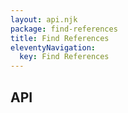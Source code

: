 ```yaml
---
layout: api.njk
package: find-references
title: Find References
eleventyNavigation:
  key: Find References
---
```


## API
